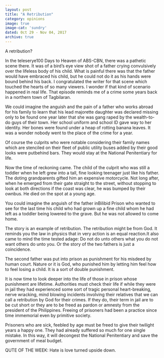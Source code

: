 ```yaml
---
layout: post
title: "A Retribution"
category: opinions
image: true
image-cat: 'sundry'
dated: 0ct 29 - Nov 04, 2017
archive: true
---
```


A retribution?

In the teleserye100 Days to Heaven of  ABS-CBN, there was a pathetic scene there. It was of a bird’s eye view shot of a father crying convulsively over the lifeless body of his child. What is painful there was that the father would have embraced his child, but he could not do it as his hands were bound behind his back. I congratulated the writer for that scene which touched the hearts of so many viewers. I wonder if that kind of scenario happened in real life. That episode reminds me of a crime some years back in a northern town of Tagbilaran. 

We could imagine the anguish and the pain of a father who works abroad for his family to learn that his lead majorette daughter was declared missing only to be found one year later that she was gang raped by the wealth-to-do guys of their town. Her school uniform and school ID gave way to her identity. Her bones were found under a heap of rotting banana leaves. It was a wonder nobody went to the place of the crime for a year.

Of course the culprits who were notable considering their family names which are stenciled on their fleet of public utility buses added by their good looks were putbehind bars. They would stay at the National Penitentiary for life.

Now the time of reckoning came. The child of the culprit who was still a toddler when he left grew into a tall, fine looking teenager just like his father. The doting grandparents gifted him an expensive motorcycle. Not long after, when he emerged from their gate straight to the street, without stopping to look at both directions if the coast was clear, he was bumped by their ownbus. He died on the spot at a young age.

You could imagine the anguish of the father inBilibid Prison who wanted to see for the last time his child who had grown up a fine child whom he had left as a toddler being lowered to the grave. But he was not allowed to come home.

The story is an example of retribution. The retribution might be from God. It reminds you the law in physics that in very action is an equal reaction.It also came to mind the time tested adage: Do not do unto others what you do not want others do unto you. Or the story of the two fathers is just a coincidence. 

The second father was put into prison as punishment for his misdeed by human court. Nature or it is God, who punished him by letting him feel how to feel losing a child. It is a sort of double punishment.
                     
It is now time to look deeper into the life of those in prison whose punishment are lifetime. Authorities must check their life if while they were in jail they had experienced some sort of tragic personal heart-breaking,  nerve wracking, mind blowing incidents involving their relatives that we can call a retribution by God for their crimes. If they do, their term in jail are to be cut short or they are to be freed as pardon or amnesty from the president of the Philippines. Freeing of prisoners had been a practice since time immemorial even by primitive society.

Prisoners who are sick, feebled by age must be freed to give their twilight years a happy one. They had already suffered so much for one single mistake. In this way, it will decongest the National Penitentiary and save the government of meal budget. 

QUTE OF THE WEEK: Hate is love turned upside down.


